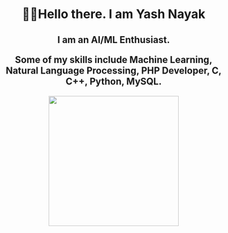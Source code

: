 <h1 align="center"><strong>👋🏼Hello there. I am Yash Nayak</strong></h1>
<h2 align="center">
  <p>I am an AI/ML Enthusiast.</p>
  <p>Some of my skills include Machine Learning, Natural Language Processing, PHP Developer, C, C++, Python, MySQL.</p>
</h2>
<p align="center">
<img src="https://miro.medium.com/v2/resize:fit:1400/1*TlbU0F-waQf7_zOfhUNldQ.gif" height=300 />
</p>

<!--
Here are some ideas to get you started:

- 🔭 I’m currently working on ...
- 🌱 I’m currently learning ...
- 👯 I’m looking to collaborate on ...
- 🤔 I’m looking for help with ...
- 💬 Ask me about ...
- 📫 How to reach me: ...
- 😄 Pronouns: ...
- ⚡ Fun fact: ...
-->
